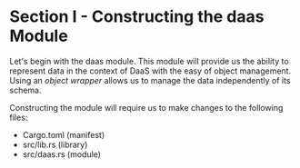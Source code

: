 # Section I - Constructing the daas Module

Let's begin with the daas module. This module will provide us the ability to represent data in the context of DaaS with the easy of object management. Using an _object wrapper_ allows us to manage the data independently of its schema.

Constructing the module will require us to make changes to the following files:

* Cargo.toml \(manifest\)
* src/lib.rs \(library\)
* src/daas.rs \(module\)

